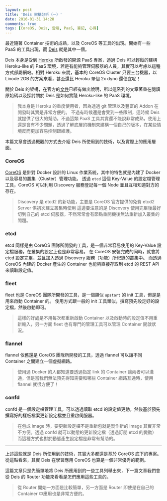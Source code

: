 ```yaml
---
layout: post
title: 'Deis 架構分析（一）'
date: 2016-01-31 14:28
comments: true
tags: [CoreOS, Deis, 雲端, PaaS, 筆記, 心得]
---
```

最近隨著 Container 技術的成熟，以及 CoreOS 等工具的出現。開始有一些 PaaS 的工具出現，而 [Deis](https://deis.io) 就是其中一個。

Deis 本身是受到 [Heroku](https://heroku.com) 所啟發的開源 PaaS 專案，透過 Deis 可以輕鬆的建構 Heroku-like 的 PaaS 環境，若是有能夠管理伺服器的人員，其實可以考慮以這種方式部屬網站。相對 Heroku 來說，基本的 CoreOS Cluster 只要三台機器，以 Linode 2GB 的方案來看，甚至還比 Heroku 單個 2x dyno 還便宜呢！

關於 Deis 的架構，在官方的[文件](https://docs.deis.io/en/latest/understanding_deis/architecture/)已經有做出說明，所以這系列的文章著重在閱讀原始碼以及探討關於 Deis 是如何實踐 Heroku-like 的 PaaS 環境。

> 我本身是 Heroku 的重度使用者，因為透過 git 管理以及豐富的 Addon 在開發時其實是非常方便的。
> 不過有時候還是會受到一些限制，這時候 Deis 就提供了很大的幫助。不過這類 PaaS 工具其實還不能說非常成熟，使用上還是會有不少問題，透過了解底層的機制來建構一個自己的版本，在某些情境反而更加容易控制跟維護。

<!-- more -->

本篇文章會透過概觀的方式去介紹 Deis 所使用到的技術，以及實際上的應用層面。

### CoreOS

[CoreOS](https://coreos.com/) 是針對 Docker 設計的 Linux 作業系統，其中的特色就是內建了 Docker 以及容易的叢集（Cluster）管理功能。
透過 `etcd` 這個 Key-Value 的設定檔管理工具，CoreOS 可以利用 Discovery 服務登記每一個 Node 並且互相知道對方的存在。

> Discovery 是 etcd2 的新功能，主要是 CoreOS 官方提供的免費 etcd2 Server 供初次建立叢集時使用
> 這邊要注意的是 Discovery 使用完畢後最好切到自己的 etcd 伺服器，不然常常會有節點重開機後無法重新加入叢集的問題。

### etcd

etcd 同樣是由 CoreOS 團隊所開發的工具，是一個非常容易使用的 Key-Value 設定檔服務，在叢集的設定上也是非常容易。
在 CoreOS 安裝完成的同時，就會將 etcd 設定完畢，並且加入透過 Discovery 服務（功能）所紀錄的叢集中。
而透過 CoreOS 內建的 Docker 產生的 Container 也能夠直接存取到 etcd 的 REST API 來讀取設定值。

### fleet

fleet 也是 CoreOS 團隊所開發的工具，是一個類似 `upstart` 的 init 工具，但是是用來啟動 Container 的。
使用方式跟一般的 init 工具類似，撰寫預先設定好的設定檔，然後啟動即可。

> 這樣的好處是不用每次都重新啟動 Container 以及啟動時的設定值不用重新輸入，另一方面 fleet 也有專門的管理工具可以管理 Container 開啟狀況。

### flannel

flannel 依舊還是 CoreOS 團隊所開發的工具，透過 flannel 可以讓不同 Container 之間建立一個虛擬網路。

> 使用過 Docker 的人都知道要透過指定 link 的 Container 讓兩者可以溝通，但是當我們無法預先得知需要和哪些 Container 網路互通時，使用 flannel 就很方便了！

### confd

confd 是一個設定檔管理工具，可以透過讀取 etcd 的設定值更動，然後基於預先撰寫好的樣板檔案更新設定檔並且重啟伺服器。

> 在包成 image 時，要更新設定檔不是重新包就是製作新的 image 其實非常不方便。透過 confd 就可以動態的更新設定檔（透過訂閱 etcd 的變動）
> 而這種方式也對於動態產生設定檔是非常有幫助的。

---

上述這些就是 Deis 所使用到的技術，其實大多都還是基於 CoreOS 底下的專案。
從這點看來，其實 Deis 在學習應用 CoreOS 也算是一個非常優秀的範例。

這篇文章只是先簡單地將 Deis 所應用到的一些工具列舉出來，下一篇文章我們會從 Deis 的 Router 功能來看看是怎們應用這些工具的。

> 從 Router 開始一方面是比較簡單，另一方面是 Router 即使是在自己的 Container 中應用也是非常方便的。
